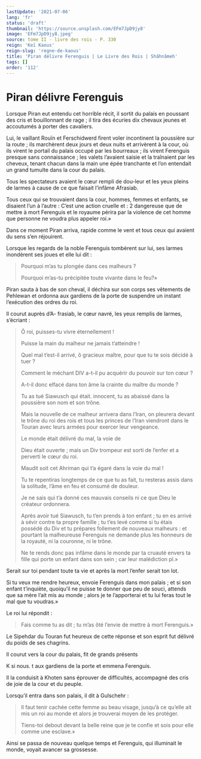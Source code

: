 ```yaml
---
lastUpdate: '2021-07-06'
lang: 'fr'
status: 'draft'
thumbnail: 'https://source.unsplash.com/EFm7JpD9jy8'
image: 'EFm7JpD9jy8.jpeg'
source: tome II - livre des rois - P. 330
reign: 'Keï Kaous'
reign-slug: 'regne-de-kaous'
title: 'Piran délivre Ferenguis | Le Livre des Rois | Shâhnâmeh'
tags: []
order: '112'
---
```


<!-- LTeX: language=fr -->

# Piran délivre Ferenguis

Lorsque Piran eut entendu cet horrible récit, il sortit du palais en poussant des cris et bouillonnant de rage ; il tira des écuries dix chevaux jeunes et accoutumés à porter des cavaliers.

Lui, le vaillant Rouïn et Ferschidwerd firent voler incontinent la poussière sur la route ; ils marchèrent deux jours et deux nuits et arrivèrent à la cour, où ils virent le portail du palais occupé par les bourreaux ; ils virent Ferenguis presque sans connaissance ; les valets l’avaient saisie et la traînaient par les cheveux, tenant chacun dans la main une épée tranchante et l’on entendait un grand tumulte dans la cour du palais.

Tous les spectateurs avaient le cœur rempli de dou-leur et les yeux pleins de larmes à cause de ce que faisait l’infâme Afrasiab.

Tous ceux qui se trouvaient dans la cour, hommes, femmes et enfants, se disaient l’un à l’autre : C’est une action cruelle et : 2 dangereuse que de mettre à mort Ferenguis et le royaume périra par la violence de cet homme que personne ne voudra plus appeler roi.»

Dans ce moment Piran arriva, rapide comme le vent et tous ceux qui avaient du sens s’en réjouirent.

Lorsque les regards de la noble Ferenguis tombèrent sur lui, ses larmes inondèrent ses joues et elle lui dit :

> Pourquoi m’as tu plongée dans ces malheurs ?
>
> Pourquoi m’as-tu précipitée toute vivante dans le feu?»

Piran sauta à bas de son cheval, il déchira sur son corps ses vêtements de Pehlewan et ordonna aux gardiens de la porte de suspendre un instant l’exécution des ordres du roi.

Il courut auprès d’A-
frasiab, le cœur navré, les yeux remplis de larmes, s’écriant :

> Ô roi, puisses-tu vivre éternellement !
>
> Puisse la main du malheur ne jamais t’atteindre !
>
> Quel mal t’est-il arrivé, ô gracieux maître, pour que tu te sois décidé à tuer ?
>
> Comment le méchant DIV a-t-il pu acquérir du pouvoir sur ton cœur ?
>
> A-t-il donc elfacé dans ton âme la crainte du maître du monde ?
>
> Tu as tué Siawusch qui était. innocent, tu as abaissé dans la poussière son nom et son trône.
>
> Mais la nouvelle de ce malheur arrivera dans l’Iran, on pleurera devant le trône du roi des rois et tous les princes de l’Iran viendront dans le Touran avec leurs armées pour exercer leur vengeance.
>
> Le monde était délivré du mal, la voie de
>
> Dieu était ouverte ; mais un Div trompeur est sorti de l’enfer et a perverti le cœur du roi.
>
> Maudit soit cet Ahriman qui t’a égaré dans la voie du mal !
>
> Tu te repentiras longtemps de ce que tu as fait, tu resteras assis dans la solitude, l’âme en feu et consumé de douleur.
>
> Je ne sais qui t’a donné ces mauvais conseils ni ce que Dieu le créateur ordonnera.
>
> Après avoir tué Siawusch, tu t’en prends à ton enfant ; tu en es arrivé à sévir contre ta propre famille ; tu t’es levé comme si tu étais possédé du Div et tu prépares follement de nouveaux malheurs : et pourtant la malheureuse Ferenguis ne demande plus les honneurs de la royauté, ni la couronne, ni le trône.
>
> Ne te rends donc pas infâme dans le monde par ta cruauté envers ta fille qui porte un enfant dans son sein ; car leur malédiction pl.»

Serait sur toi pendant toute ta vie et après la mort l’enfer serait ton lot.

Si tu veux me rendre heureux, envoie Ferenguis dans mon palais ; et si son enfant t’inquiète, quoiqu’il ne puisse te donner que peu de souci, attends que sa mère l’ait mis au monde ; alors je te l’apporterai et tu lui feras tout le mal que tu voudras.»

Le roi lui répondit :

> Fais comme tu as dit ; tu m’as ôté l’envie de mettre à mort Ferenguis.»

Le Sipehdar du Touran fut heureux de cette réponse et son esprit fut délivré du poids de ses chagrins.

Il courut vers la cour du palais, fit de grands présents

K si nous. t aux gardiens de la porte et emmena Ferenguis.

Il la conduisit à Khoten sans éprouver de difficultés, accompagné des cris de joie de la cour et du peuple.

Lorsqu’il entra dans son palais, il dit à Gulschehr :

> Il faut tenir cachée cette femme au beau visage, jusqu’à ce qu’elle ait mis un roi au monde et alors je trouverai moyen de les protéger.
>
> Tiens-toi debout devant la belle reine que je te confie et sois pour elle comme une esclave.»

Ainsi se passa de nouveau quelque temps et Ferenguis, qui illuminait le monde, voyait avancer sa grossesse.
